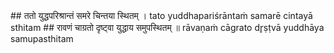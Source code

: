 <section data-markdown>
## ततो युद्धपरिश्रान्तं समरे चिन्तया स्थितम् ।
tato yuddhapariśrāntaṁ samarē cintayā sthitam
## रावणं चाग्रतो दृष्ट्वा युद्धाय समुपस्थितम् ॥
rāvaṇaṁ cāgrato dr̥ṣṭvā yuddhāya samupasthitam
</section>
